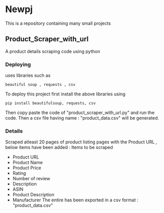 # Newpj

This is a repository containing many small projects

## Product_Scraper_with_url

A product details scraping code using python


### Deploying
uses libraries such as 
```
beautiful soup , requests , csv
```
To deploy this project first install the above libraries using 
```
pip install beautifulsoup, requests, csv
```
Then copy paste the code of "product_scraper_with_url.py" and run the code.
Then a csv file having name : "product_data.csv" will be generated. 


### Details
Scraped atleast 20 pages of product listing pages with the Product URL , below items have been added :
Items to be scraped
- Product URL
- Product Name
- Product Price
- Rating
- Number of review
- Description
- ASIN
- Product Description
- Manufacturer 
The entire has been exported in a csv format : "product_data.csv"
